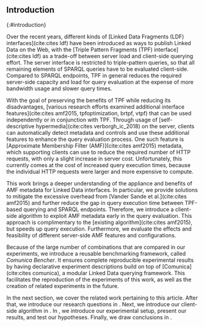 ## Introduction
{:#introduction}

Over the recent years, different kinds of [Linked Data Fragments (LDF) interfaces](cite:cites ldf) have been introduced
as ways to publish Linked Data on the Web,
with the [Triple Pattern Fragments (TPF) interface](cite:cites ldf)
as a trade-off between server load and client-side querying effort.
The server interface is restricted to triple-pattern queries,
so that all remaining elements of SPARQL queries have to be evaluated client-side.
Compared to SPARQL endpoints,
TPF in general reduces the required server-side capacity and load
for query evaluation
at the expense of more bandwidth usage and slower query times.

With the goal of preserving the benefits of TPF
while reducing its disadvantages,
[various research efforts examined additional interface features](cite:cites amf2015, tpfoptimization, brtpf, vtpf)
that can be used independently or in conjunction with TPF.
Through usage of [self-descriptive hypermedia](cite:cites verborgh_ic_2018) on the server,
clients can automatically detect metadata and controls
and use these additional features to enhance the query evaluation process.
One such feature is [Approximate Membership Filter (AMF)](cite:cites amf2015) metadata,
which supporting clients can use to reduce the required number
of HTTP requests,
with only a slight increase in server cost.
Unfortunately, this currently comes at the cost of increased query execution times,
because the individual HTTP requests were larger and more expensive to compute.

This work brings a deeper understanding of the appliance and benefits of AMF metadata for Linked Data interfaces.
In particular, 
we provide solutions to mitigate the excessive overhead from [Vander Sande et al.](cite:cites amf2015) and further reduce the gap in query execution time between TPF-based querying and SPARQL endpoints.
Therefore, we introduce a client-side algorithm to exploit AMF metadata
early in the query evaluation.
This approach is complimentary to the [existing algorithm](cite:cites amf2015),
but speeds up query execution.
Furthermore, we evaluate the effects and feasibility of different server-side AMF features and configurations.

Because of the large number of combinations that are compared in our experiments,
we introduce a reusable benchmarking framework, called _Comunica Bencher_.
It ensures complete reproducible experimental results by
having declarative experiment descriptions build on top of [Comunica](cite:cites comunica),
a modular Linked Data querying framework.
This facilitates the reproduction of the experiments of this work,
as well as the creation of related experiments in the future.

In the next section, we cover the related work pertaining to this article.
After that, we introduce our research questions in [](#problem-statement).
Next, we introduce our client-side algorithm in [](#solution).
In [](#evaluation), we introduce our experimental setup,
present our results, and test our hypotheses.
Finally, we draw conclusions in [](#conclusions).
